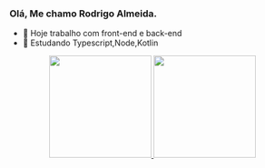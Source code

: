 ### Olá, Me chamo Rodrigo Almeida.

- 🔭 Hoje trabalho com front-end e back-end
- 🌱 Estudando Typescript,Node,Kotlin

<div align="center">
  <a href="https://github.com/Rodrigoas3">
  <img height="180em" src="https://github-readme-stats.vercel.app/api?username=Rodrigoas3&show_icons=true&theme=dark&include_all_commits=true&count_private=true"/>
  <img height="180em" src="https://github-readme-stats.vercel.app/api/top-langs/?username=Rodrigoas3&layout=compact&langs_count=7&theme=dark"/>
</div>
  
  ##
